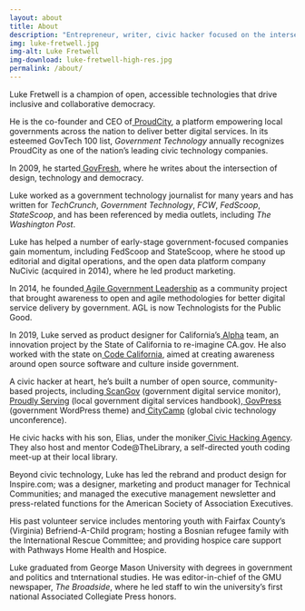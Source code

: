 ```yaml
---
layout: about
title: About
description: "Entrepreneur, writer, civic hacker focused on the intersection of design, technology and democracy."
img: luke-fretwell.jpg
img-alt: Luke Fretwell
img-download: luke-fretwell-high-res.jpg
permalink: /about/
---
```


Luke Fretwell is a champion of open, accessible technologies that drive inclusive and collaborative democracy.

He is the co-founder and CEO of[ ProudCity](https://proudcity.com/), a platform empowering local governments across the nation to deliver better digital services. In its esteemed GovTech 100 list, _Government Technology_ annually recognizes ProudCity as one of the nation’s leading civic technology companies.

In 2009, he started[ GovFresh](https://govfresh.com/), where he writes about the intersection of design, technology and democracy.

Luke worked as a government technology journalist for many years and has written for _TechCrunch_, _Government Technology_, _FCW_, _FedScoop_, _StateScoop_, and has been referenced by media outlets, including _The Washington Post_.

Luke has helped a number of early-stage government-focused companies gain momentum, including FedScoop and StateScoop, where he stood up editorial and digital operations, and the open data platform company NuCivic (acquired in 2014), where he led product marketing.

In 2014, he founded[ Agile Government Leadership](https://lukefretwell.com/work/agl) as a community project that brought awareness to open and agile methodologies for better digital service delivery by government. AGL is now Technologists for the Public Good.

In 2019, Luke served as product designer for California’s[ Alpha](https://lukefretwell.com/work/alphacagov) team, an innovation project by the State of California to re-imagine CA.gov. He also worked with the state on[ Code California](https://lukefretwell.com/work/code-california), aimed at creating awareness around open source software and culture inside government.

A civic hacker at heart, he’s built a number of open source, community-based projects, including[ ScanGov](https://lukefretwell.com/work/scangov) (government digital service monitor),[ Proudly Serving](https://lukefretwell.com/work/proudly-serving) (local government digital services handbook),[ GovPress](https://lukefretwell.com/work/govpress) (government WordPress theme) and[ CityCamp](https://lukefretwell.com/work/citycamp) (global civic technology unconference).

He civic hacks with his son, Elias, under the moniker[ Civic Hacking Agency](https://lukefretwell.com/work/civic-hacking-agency). They also host and mentor Code@TheLibrary, a self-directed youth coding meet-up at their local library.

Beyond civic technology, Luke has led the rebrand and product design for Inspire.com; was a designer, marketing and product manager for Technical Communities; and managed the executive management newsletter and press-related functions for the American Society of Association Executives.

His past volunteer service includes mentoring youth with Fairfax County’s (Virginia) Befriend-A-Child program; hosting a Bosnian refugee family with the International Rescue Committee; and providing hospice care support with Pathways Home Health and Hospice.

Luke graduated from George Mason University with degrees in government and politics and tnternational studies. He was editor-in-chief of the GMU newspaper, _The Broadside_, where he led staff to win the university’s first national Associated Collegiate Press honors.